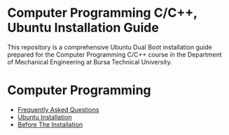 # Computer Programming C/C++, Ubuntu Installation Guide

This repository is a comprehensive Ubuntu Dual Boot installation guide prepared for the Computer Programming C/C++ course in the Department of Mechanical Engineering at Bursa Technical University.

# Computer Programming
* [Frequently Asked Questions](https://github.com/ismailhos3/CP2024/blob/main/Frequently_Asked_Questions.md)
* [Ubuntu Installation](https://github.com/ismailhos3/CP2024/blob/main/UbuntuInstallation.md)
* [Before The Installation](https://github.com/ismailhos3/CP2024/blob/main/before_the_installation.md)
